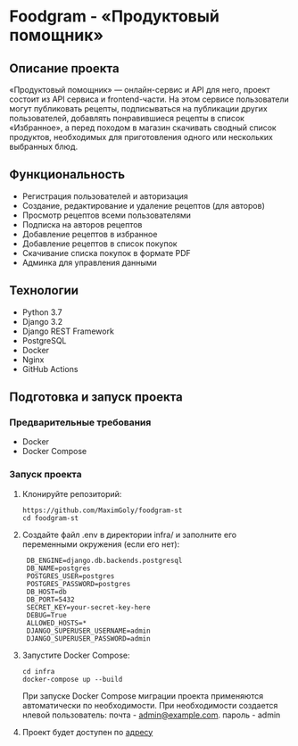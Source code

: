 # Foodgram - «Продуктовый помощник»
## Описание проекта

«Продуктовый помощник» — онлайн-сервис и API для него, проект состоит из API сервиса и frontend-части. На этом сервисе пользователи могут публиковать рецепты, подписываться на публикации других пользователей, добавлять понравившиеся рецепты в список «Избранное», а перед походом в магазин скачивать сводный список продуктов, необходимых для приготовления одного или нескольких выбранных блюд.

## Функциональность

- Регистрация пользователей и авторизация
- Создание, редактирование и удаление рецептов (для авторов)
- Просмотр рецептов всеми пользователями
- Подписка на авторов рецептов
- Добавление рецептов в избранное
- Добавление рецептов в список покупок
- Скачивание списка покупок в формате PDF
- Админка для управления данными

## Технологии

- Python 3.7
- Django 3.2
- Django REST Framework
- PostgreSQL
- Docker
- Nginx
- GitHub Actions

## Подготовка и запуск проекта

### Предварительные требования

- Docker
- Docker Compose

### Запуск проекта

1. Клонируйте репозиторий:
   ```
   https://github.com/MaximGoly/foodgram-st
   cd foodgram-st
   ```

2. Создайте файл .env в директории infra/ и заполните его переменными окружения (если его нет):
   ```
    DB_ENGINE=django.db.backends.postgresql
    DB_NAME=postgres
    POSTGRES_USER=postgres
    POSTGRES_PASSWORD=postgres
    DB_HOST=db
    DB_PORT=5432
    SECRET_KEY=your-secret-key-here
    DEBUG=True
    ALLOWED_HOSTS=*
    DJANGO_SUPERUSER_USERNAME=admin
    DJANGO_SUPERUSER_PASSWORD=admin
   ```

3. Запустите Docker Compose:
   ```
   cd infra
   docker-compose up --build
   ```
   При запуске Docker Compose миграции проекта применяются автоматически по необходимости.
   При необходимости создается нлевой пользователь: почта - admin@example.com. пароль - admin

   


4. Проект будет доступен по [адресу](http://localhost/) 



